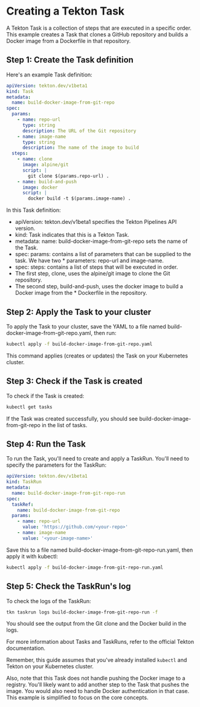 # Creating a Tekton Task

A Tekton Task is a collection of steps that are executed in a specific order. This example creates a Task that clones a GitHub repository and builds a Docker image from a Dockerfile in that repository.

## Step 1: Create the Task definition

Here's an example Task definition:

```yaml
apiVersion: tekton.dev/v1beta1
kind: Task
metadata:
  name: build-docker-image-from-git-repo
spec:
  params:
    - name: repo-url
      type: string
      description: The URL of the Git repository
    - name: image-name
      type: string
      description: The name of the image to build
  steps:
    - name: clone
      image: alpine/git
      script: |
        git clone $(params.repo-url) .
    - name: build-and-push
      image: docker
      script: |
        docker build -t $(params.image-name) .
```

In this Task definition:

* apiVersion: tekton.dev/v1beta1 specifies the Tekton Pipelines API version.
* kind: Task indicates that this is a Tekton Task.
* metadata: name: build-docker-image-from-git-repo sets the name of the Task.
* spec: params: contains a list of parameters that can be supplied to the task. We have two * parameters: repo-url and image-name.
* spec: steps: contains a list of steps that will be executed in order.
* The first step, clone, uses the alpine/git image to clone the Git repository.
* The second step, build-and-push, uses the docker image to build a Docker image from the * Dockerfile in the repository.

## Step 2: Apply the Task to your cluster

To apply the Task to your cluster, save the YAML to a file named build-docker-image-from-git-repo.yaml, then run:

```bash
kubectl apply -f build-docker-image-from-git-repo.yaml
```

This command applies (creates or updates) the Task on your Kubernetes cluster.

## Step 3: Check if the Task is created

To check if the Task is created:

```bash
kubectl get tasks
```

If the Task was created successfully, you should see build-docker-image-from-git-repo in the list of tasks.

## Step 4: Run the Task

To run the Task, you'll need to create and apply a TaskRun. You'll need to specify the parameters for the TaskRun:

```yaml
apiVersion: tekton.dev/v1beta1
kind: TaskRun
metadata:
  name: build-docker-image-from-git-repo-run
spec:
  taskRef:
    name: build-docker-image-from-git-repo
  params:
    - name: repo-url
      value: 'https://github.com/<your-repo>'
    - name: image-name
      value: '<your-image-name>'
```

Save this to a file named build-docker-image-from-git-repo-run.yaml, then apply it with kubectl:

```bash
kubectl apply -f build-docker-image-from-git-repo-run.yaml
```

## Step 5: Check the TaskRun's log

To check the logs of the TaskRun:

```bash
tkn taskrun logs build-docker-image-from-git-repo-run -f
```

You should see the output from the Git clone and the Docker build in the logs.

For more information about Tasks and TaskRuns, refer to the official Tekton documentation.

Remember, this guide assumes that you've already installed `kubectl` and Tekton on your Kubernetes cluster.

Also, note that this Task does not handle pushing the Docker image to a registry. You'll likely want to add another step to the Task that pushes the image. You would also need to handle Docker authentication in that case. This example is simplified to focus on the core concepts.
